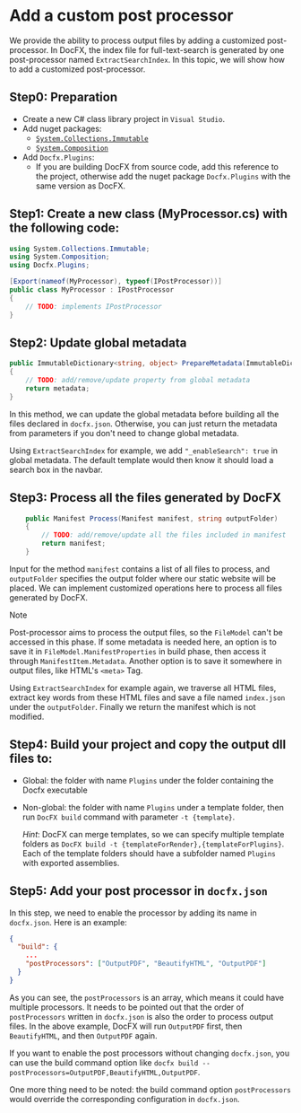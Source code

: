 Add a custom post processor
=======================================

We provide the ability to process output files by adding a customized post-processor.
In DocFX, the index file for full-text-search is generated by one post-processor named `ExtractSearchIndex`.
In this topic, we will show how to add a customized post-processor.

## Step0: Preparation

* Create a new C# class library project in `Visual Studio`.
* Add nuget packages:
    * [`System.Collections.Immutable`](https://www.nuget.org/packages/System.Collections.Immutable)
    * [`System.Composition`](https://www.nuget.org/packages/System.Composition)
* Add `Docfx.Plugins`:
    * If you are building DocFX from source code, add this reference to the project,
    otherwise add the nuget package `Docfx.Plugins` with the same version as DocFX.

## Step1: Create a new class (MyProcessor.cs) with the following code:

```csharp
using System.Collections.Immutable;
using System.Composition;
using Docfx.Plugins;

[Export(nameof(MyProcessor), typeof(IPostProcessor))]
public class MyProcessor : IPostProcessor
{
    // TODO: implements IPostProcessor
}
```

## Step2: Update global metadata

```csharp
public ImmutableDictionary<string, object> PrepareMetadata(ImmutableDictionary<string, object> metadata)
{
    // TODO: add/remove/update property from global metadata
    return metadata;
}
```

In this method, we can update the global metadata before building all the files declared in `docfx.json`. Otherwise, you can just return the metadata from parameters if you don't need to change global metadata.

Using `ExtractSearchIndex` for example, we add `"_enableSearch": true` in global metadata. The default template would then know it should load a search box in the navbar.

## Step3: Process all the files generated by DocFX

```csharp
    public Manifest Process(Manifest manifest, string outputFolder)
    {
        // TODO: add/remove/update all the files included in manifest
        return manifest;
    }
```

Input for the method `manifest` contains a list of all files to process, and `outputFolder` specifies the output folder where our static website will be placed. We can implement customized operations here to process all files generated by DocFX.

> [!Note]
> Post-processor aims to process the output files, so the `FileModel` can't be accessed in this phase. If some metadata is needed here, an option is to save it in `FileModel.ManifestProperties` in build phase, then access it through `ManifestItem.Metadata`. Another option is to save it somewhere in output files, like HTML's `<meta>` Tag.

Using `ExtractSearchIndex` for example again, we traverse all HTML files, extract key words from these HTML files and save a file named `index.json` under the `outputFolder`. Finally we return the manifest which is not modified.

## Step4: Build your project and copy the output dll files to:

* Global: the folder with name `Plugins` under the folder containing the Docfx executable
* Non-global: the folder with name `Plugins` under a template folder, then run `DocFX build` command with parameter `-t {template}`.

    *Hint*: DocFX can merge templates, so we can specify multiple template folders as `DocFX build -t {templateForRender},{templateForPlugins}`. Each of the template folders should have a subfolder named `Plugins` with exported assemblies.

## Step5: Add your post processor in `docfx.json`

In this step, we need to enable the processor by adding its name in `docfx.json`. Here is an example:

```json
{
  "build": {
    ...
    "postProcessors": ["OutputPDF", "BeautifyHTML", "OutputPDF"]
  }
}
```

As you can see, the `postProcessors` is an array, which means it could have multiple processors.
It needs to be pointed out that the order of `postProcessors` written in `docfx.json` is also the order to process output files.
In the above example, DocFX will run `OutputPDF` first, then `BeautifyHTML`, and then `OutputPDF` again.

If you want to enable the post processors without changing `docfx.json`, you can use the build command option like `docfx build --postProcessors=OutputPDF,BeautifyHTML,OutputPDF`.

One more thing need to be noted: the build command option `postProcessors` would override the corresponding configuration in `docfx.json`.
